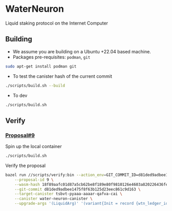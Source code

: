 # WaterNeuron
Liquid staking protocol on the Internet Computer

## Building
-   We assume you are building on a Ubuntu +22.04 based machine.
-   Packages pre-requisites: `podman`, `git`
```bash
sudo apt-get install podman git
```

-   To test the canister hash of the current commit
```bash
./scripts/build.sh --build
```

-   To dev
```bash
./scripts/build.sh
```

## Verify
### [Proposal#9](https://dashboard.internetcomputer.org/sns/jmod6-4iaaa-aaaaq-aadkq-cai/proposal/9)

Spin up the local container
```bash
./scripts/build.sh
```

Verify the proposal
```bash
bazel run //scripts/verify:bin --action_env=GIT_COMMIT_ID=d81ded9adbee1475f8f63b125d23eec861c9d163 -- \
    --proposal-id 9 \
    --wasm-hash 18f89aafc01d87a5cb62be8f189e80f9810126e4603a820226436fe537039510 \
    --git-commit d81ded9adbee1475f8f63b125d23eec861c9d163 \
    --target-canister tsbvt-pyaaa-aaaar-qafva-cai \
    --canister water-neuron-canister \
    --upgrade-args '(LiquidArg)' '(variant{Init = record {wtn_ledger_id=principal "jcmow-hyaaa-aaaaq-aadlq-cai"; wtn_governance_id=principal "jfnic-kaaaa-aaaaq-aadla-cai"; nicp_ledger_id=principal "buwm7-7yaaa-aaaar-qagva-cai"}})'

```

